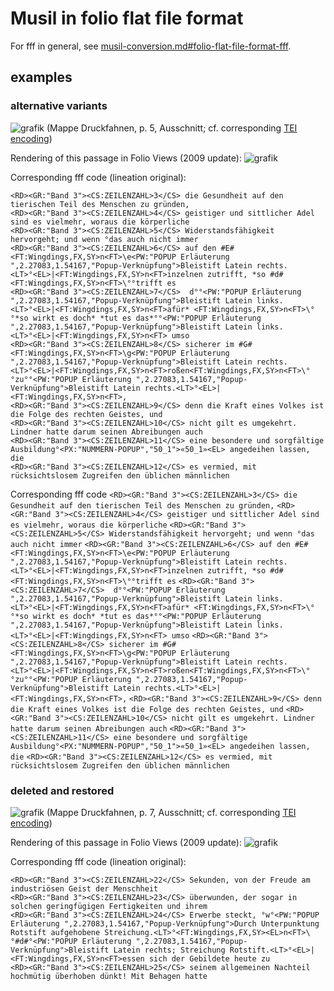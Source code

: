 Musil in folio flat file format 
======

For fff in general, see [musil-conversion.md#folio-flat-file-format-fff](https://github.com/musilonline/musil-conversion/blob/master/musil-conversion.md#folio-flat-file-format-fff).

## examples

### alternative variants
![grafik](https://user-images.githubusercontent.com/10358005/36734728-ab289ec2-1bd4-11e8-8b50-71721a3caed6.png)
(Mappe Druckfahnen, p.&nbsp;5, Ausschnitt; cf. corresponding [TEI encoding](https://github.com/musilonline/musil-xml/blob/66e272cba88c0e0f7f234f81dcb4ec24520c5137/druckfahnen_kap39-41_version2018-02-21kg.xml#L638))

Rendering of this passage in Folio Views (2009 update):
![grafik](https://user-images.githubusercontent.com/10358005/36738585-2c048548-1bde-11e8-8f8f-766cc05ebbf7.png)

Corresponding fff code (lineation original):
```
<RD><GR:"Band 3"><CS:ZEILENZAHL>3</CS> die Gesundheit auf den tierischen Teil des Menschen zu gründen,
<RD><GR:"Band 3"><CS:ZEILENZAHL>4</CS> geistiger und sittlicher Adel sind es vielmehr, woraus die körperliche
<RD><GR:"Band 3"><CS:ZEILENZAHL>5</CS> Widerstandsfähigkeit hervorgeht; und wenn °das auch nicht immer
<RD><GR:"Band 3"><CS:ZEILENZAHL>6</CS> auf den #E#<FT:Wingdings,FX,SY>n<FT>\e<PW:"POPUP Erläuterung ",2.27083,1.54167,"Popup-Verknüpfung">Bleistift Latein rechts.<LT>°<EL>|<FT:Wingdings,FX,SY>n<FT>inzelnen zutrifft, *so #d# <FT:Wingdings,FX,SY>n<FT>\°°trifft es
<RD><GR:"Band 3"><CS:ZEILENZAHL>7</CS>  d°°<PW:"POPUP Erläuterung ",2.27083,1.54167,"Popup-Verknüpfung">Bleistift Latein links.<LT>°<EL>|<FT:Wingdings,FX,SY>n<FT>afür* <FT:Wingdings,FX,SY>n<FT>\°°*so wirkt es doch* *tut es das*°°<PW:"POPUP Erläuterung ",2.27083,1.54167,"Popup-Verknüpfung">Bleistift Latein links.<LT>°<EL>|<FT:Wingdings,FX,SY>n<FT> umso 
<RD><GR:"Band 3"><CS:ZEILENZAHL>8</CS> sicherer im #G#<FT:Wingdings,FX,SY>n<FT>\g<PW:"POPUP Erläuterung ",2.27083,1.54167,"Popup-Verknüpfung">Bleistift Latein rechts.<LT>°<EL>|<FT:Wingdings,FX,SY>n<FT>roßen<FT:Wingdings,FX,SY>n<FT>\°°zu°°<PW:"POPUP Erläuterung ",2.27083,1.54167,"Popup-Verknüpfung">Bleistift Latein rechts.<LT>°<EL>|<FT:Wingdings,FX,SY>n<FT>,
<RD><GR:"Band 3"><CS:ZEILENZAHL>9</CS> denn die Kraft eines Volkes ist die Folge des rechten Geistes, und
<RD><GR:"Band 3"><CS:ZEILENZAHL>10</CS> nicht gilt es umgekehrt. Lindner hatte darum seinen Abreibungen auch
<RD><GR:"Band 3"><CS:ZEILENZAHL>11</CS> eine besondere und sorgfältige Ausbildung°<PX:"NUMMERN-POPUP","50_1">«50_1»<EL> angedeihen lassen, die
<RD><GR:"Band 3"><CS:ZEILENZAHL>12</CS> es vermied, mit rücksichtslosem Zugreifen den üblichen männlichen
```

Corresponding fff code
`<RD><GR:"Band 3"><CS:ZEILENZAHL>3</CS> die Gesundheit auf den tierischen Teil des Menschen zu gründen,`
`<RD><GR:"Band 3"><CS:ZEILENZAHL>4</CS> geistiger und sittlicher Adel sind es vielmehr, woraus die körperliche`
`<RD><GR:"Band 3"><CS:ZEILENZAHL>5</CS> Widerstandsfähigkeit hervorgeht; und wenn °das auch nicht immer`
`<RD><GR:"Band 3"><CS:ZEILENZAHL>6</CS> auf den #E#<FT:Wingdings,FX,SY>n<FT>\e<PW:"POPUP Erläuterung ",2.27083,1.54167,"Popup-Verknüpfung">Bleistift Latein rechts.<LT>°<EL>|<FT:Wingdings,FX,SY>n<FT>inzelnen zutrifft, *so #d# <FT:Wingdings,FX,SY>n<FT>\°°trifft es`
`<RD><GR:"Band 3"><CS:ZEILENZAHL>7</CS>  d°°<PW:"POPUP Erläuterung ",2.27083,1.54167,"Popup-Verknüpfung">Bleistift Latein links.<LT>°<EL>|<FT:Wingdings,FX,SY>n<FT>afür* <FT:Wingdings,FX,SY>n<FT>\°°*so wirkt es doch* *tut es das*°°<PW:"POPUP Erläuterung ",2.27083,1.54167,"Popup-Verknüpfung">Bleistift Latein links.<LT>°<EL>|<FT:Wingdings,FX,SY>n<FT> umso` 
`<RD><GR:"Band 3"><CS:ZEILENZAHL>8</CS> sicherer im #G#<FT:Wingdings,FX,SY>n<FT>\g<PW:"POPUP Erläuterung ",2.27083,1.54167,"Popup-Verknüpfung">Bleistift Latein rechts.<LT>°<EL>|<FT:Wingdings,FX,SY>n<FT>roßen<FT:Wingdings,FX,SY>n<FT>\°°zu°°<PW:"POPUP Erläuterung ",2.27083,1.54167,"Popup-Verknüpfung">Bleistift Latein rechts.<LT>°<EL>|<FT:Wingdings,FX,SY>n<FT>,`
`<RD><GR:"Band 3"><CS:ZEILENZAHL>9</CS> denn die Kraft eines Volkes ist die Folge des rechten Geistes, und`
`<RD><GR:"Band 3"><CS:ZEILENZAHL>10</CS> nicht gilt es umgekehrt. Lindner hatte darum seinen Abreibungen auch`
`<RD><GR:"Band 3"><CS:ZEILENZAHL>11</CS> eine besondere und sorgfältige Ausbildung°<PX:"NUMMERN-POPUP","50_1">«50_1»<EL> angedeihen lassen, die`
`<RD><GR:"Band 3"><CS:ZEILENZAHL>12</CS> es vermied, mit rücksichtslosem Zugreifen den üblichen männlichen`


### deleted and restored
![grafik](https://user-images.githubusercontent.com/10358005/36736595-534e5458-1bd9-11e8-9895-0ae2909f2a48.png)
(Mappe Druckfahnen, p.&nbsp;7, Ausschnitt; cf. corresponding [TEI encoding](https://github.com/musilonline/musil-xml/blob/66e272cba88c0e0f7f234f81dcb4ec24520c5137/druckfahnen_kap39-41_version2018-02-21kg.xml#L792))

Rendering of this passage in Folio Views (2009 update):
![grafik](https://user-images.githubusercontent.com/10358005/36738879-e4378958-1bde-11e8-8c57-8fa606a8c34e.png)

Corresponding fff code (lineation original):
```
<RD><GR:"Band 3"><CS:ZEILENZAHL>22</CS> Sekunden, von der Freude am industriösen Geist der Menschheit
<RD><GR:"Band 3"><CS:ZEILENZAHL>23</CS> überwunden, der sogar in solchen geringfügigen Fertigkeiten und ihrem
<RD><GR:"Band 3"><CS:ZEILENZAHL>24</CS> Erwerbe steckt, °w°<PW:"POPUP Erläuterung ",2.27083,1.54167,"Popup-Verknüpfung">Durch Unterpunktung Rotstift aufgehobene Streichung.<LT>°<FT:Wingdings,FX,SY><EL>n<FT>\°#d#°<PW:"POPUP Erläuterung ",2.27083,1.54167,"Popup-Verknüpfung">Bleistift Latein rechts; Streichung Rotstift.<LT>°<EL>|<FT:Wingdings,FX,SY>n<FT>essen sich der Gebildete heute zu
<RD><GR:"Band 3"><CS:ZEILENZAHL>25</CS> seinem allgemeinen Nachteil hochmütig überhoben dünkt! Mit Behagen hatte
```
